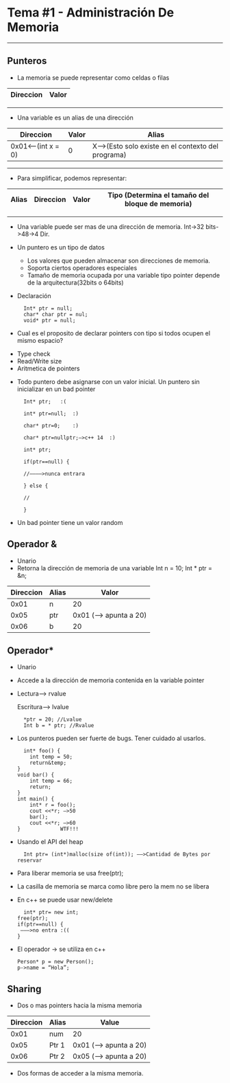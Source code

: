 # Tema #1 - Administración De Memoria

---

## Punteros

- La memoria se puede representar como celdas o filas

| Direccion | Valor |
| --------- | ----- |

---

- Una variable es un alias de una dirección

| Direccion         | Valor | Alias                                             |
| ----------------- | ----- | ------------------------------------------------- |
| 0x01<—(int x = 0) | 0     | X—>(Esto solo existe en el contexto del programa) |

---

- Para simplificar, podemos representar:

| Alias | Direccion | Valor | Tipo (Determina el tamaño del bloque de memoria) |
| ----- | --------- | ----- | ------------------------------------------------ |

---

- Una variable puede ser mas de una dirección de memoria.
  Int->32 bits->48->4 Dir.

- Un puntero es un tipo de datos

  - Los valores que pueden almacenar son direcciones de memoria.
  - Soporta ciertos operadores especiales
  - Tamaño de memoria ocupada por una variable tipo pointer depende de la arquitectura(32bits o 64bits)

- Declaración

        Int* ptr = null;
        char* char ptr = nul;
        void* ptr = null;

- Cual es el proposito de declarar pointers con tipo si todos ocupen el mismo espacio?

* Type check
* Read/Write size
* Aritmetica de pointers

- Todo puntero debe asignarse con un valor inicial. Un puntero sin inicializar en un bad pointer

        Int* ptr; 	:(

        int* ptr=null; 	:)

        char* ptr=0; 	:)

        char* ptr=nullptr;—>c++ 14 	:)

        int* ptr;

        if(ptr==null) {

        //————>nunca entrara

        } else {

        //

        }

* Un bad pointer tiene un valor random

## Operador &

- Unario
- Retorna la dirección de memoria de una variable
  Int n = 10;
  Int \* ptr = &n;

| Direccion | Alias | Valor                 |
| --------- | ----- | --------------------- |
| 0x01      | n     | 20                    |
| 0x05      | ptr   | 0x01 (—> apunta a 20) |
| 0x06      | b     | 20                    |

## Operador\*

- Unario
- Accede a la dirección de memoria contenida en la variable pointer
- Lectura—> rvalue

  Escritura—> lvalue

        *ptr = 20; //Lvalue
        Int b = * ptr; //Rvalue

* Los punteros pueden ser fuerte de bugs. Tener cuidado al usarlos.

        int* foo() {
          int temp = 50;
          return&temp;
      }
      void bar() {
          int temp = 66;
          return;
      }
      int main() {
          int* r = foo();
          cout <<*r; —>50
          bar();
          cout <<*r; —>60
      }				WTF!!!

* Usando el API del heap

        Int ptr= (int*)malloc(size of(int)); ——>Cantidad de Bytes por reservar

* Para liberar memoria se usa free(ptr);
* La casilla de memoria se marca como libre pero la mem no se libera
* En c++ se puede usar new/delete

        int* ptr= new int;
      free(ptr);
      if(ptr==null) {
       ———>no entra :((
      }

- El operador -> se utiliza en c++

      Person* p = new Person();
      p->name = “Hola”;

## Sharing

- Dos o mas pointers hacia la misma memoria

| Direccion | Alias | Value                 |
| --------- | ----- | --------------------- |
| 0x01      | num   | 20                    |
| 0x05      | Ptr 1 | 0x01 (—> apunta a 20) |
| 0x06      | Ptr 2 | 0x05 (—> apunta a 20) |

- Dos formas de acceder a la misma memoria.
